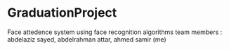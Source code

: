 # GraduationProject
Face attedence system using face recognition algorithms
team members : abdelaziz sayed, abdelrahman attar, ahmed samir (me) 
